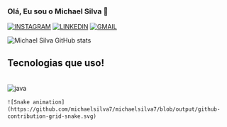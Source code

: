 ### Olá, Eu sou o Michael Silva 🚀
[![INSTAGRAM](https://img.shields.io/badge/Instagram-E4405F?style=for-the-badge&logo=instagram&logoColor=white)](https://www.instagram.com/maiki.07/)
[![LINKEDIN](https://img.shields.io/badge/LinkedIn-0077B5?style=for-the-badge&logo=linkedin&logoColor=white)](https://www.linkedin.com/in/michael-silva-dos-santos-98b1228b/)
[![GMAIL](https://img.shields.io/badge/Gmail-D14836?style=for-the-badge&logo=gmail&logoColor=white)](michaelsilvadossantos@gmail.com)

![Michael Silva GitHub stats](https://github-readme-stats.vercel.app/api?username=michaelsilva7&show_icons=true&theme=merko)

## Tecnologias que uso!

<div style="display: inline_block"><br/>
    <img align="center" alt="java" src="https://img.shields.io/badge/Java-0FAAFF?style=for-the-badge&logo=java&logoColor=white" />
    
    ![Snake animation](https://github.com/michaelsilva7/michaelsilva7/blob/output/github-contribution-grid-snake.svg)
    
</div>
